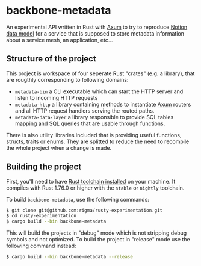 # backbone-metadata

An experimental API written in Rust with [Axum] to try to reproduce [Notion data model]
for a service that is supposed to store metadata information about a service mesh,
an application, etc…

## Structure of the project

This project is workspace of four seperate Rust "crates" (e.g. a library), that are rougthly
corresponding to following domains:

- `metadata-bin` a CLI executable which can start the HTTP server and listen to incoming
HTTP requests
- `metadata-http` a library containing methods to instantiate [Axum] routers and all
HTTP request handlers serving the routed paths.
- `metadata-data-layer` a library responsible to provide SQL tables mapping and SQL queries
that are usable through functions.

There is also utility libraries included that is providing useful functions, structs, traits
or enums. They are splitted to reduce the need to recompile the whole project when a change
is made.

## Building the project

First, you'll need to have [Rust toolchain installed] on your machine. It compiles
with Rust 1.76.0 or higher with the `stable` or `nightly` toolchain.

To build `backbone-metadata`, use the following commands:

```sh
$ git clone git@github.com:rigma/rusty-experimentation.git
$ cd rusty-experimentation
$ cargo build --bin backbone-metadata
```

This will build the projects in "debug" mode which is not stripping debug symbols
and not optimized. To build the project in "release" mode use the following command
instead:

```sh
$ cargo build --bin backbone-metadata --release
```

[Axum]: https://docs.rs/axum/latest/axum
[Notion data model]: https://www.notion.so/blog/data-model-behind-notion
[Rust toolchain installed]: https://www.rust-lang.org/learn/get-started#installing-rust
